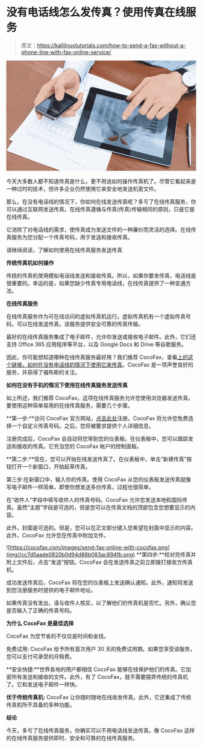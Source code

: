 # 没有电话线怎么发传真？使用传真在线服务

> 原文：<https://kalilinuxtutorials.com/how-to-send-a-fax-without-a-phone-line-with-fax-online-service/>

[![How to Send a Fax Without a Phone Line? With Fax Online Service](img//3700b897f2c18e605fca5e894e948a64.png "How to Send a Fax Without a Phone Line? With Fax Online Service")](https://1.bp.blogspot.com/-TOc25tsCtYE/Xp6viSChMvI/AAAAAAAAIkk/R2jji00xlRIax-fEeNNKn96kETzj_ByDwCLcBGAsYHQ/s1600/fax.jpg)

今天大多数人都不知道传真是什么，更不用说如何操作传真机了。尽管它看起来是一种过时的技术，但许多企业仍然使用它来安全地发送机密文件。

那么，在没有电话线的情况下，你如何在线发送传真呢？多亏了在线传真服务，你可以通过互联网发送传真。在线传真遵循与传真(传真)传输相同的原则，只是它是在线传真。

它消除了对电话线的需求，使传真成为发送文件的一种廉价而灵活的选择。在线传真服务为您分配一个传真号码，用于发送和接收传真。

请继续阅读，了解如何使用在线传真服务发送传真

**传统传真机如何操作**

传统的传真机使用模拟电话线发送和接收传真。所以，如果你要发传真，电话线是很重要的。幸运的是，如果您缺少传真专用电话线，在线传真提供了一种变通方法。

**在线传真服务**

在线传真服务作为可在线访问的虚拟传真机运行。虚拟传真机有一个虚拟传真号码，可以在线发送传真。该服务提供安全可靠的传真传输。

最好的在线传真服务集成了电子邮件，允许你发送或接收电子邮件。此外，它们还支持 Office 365 应用程序等平台，以及 Google Docs 和 Drive 等谷歌服务。

因此，你可能想知道哪种在线传真服务最好用？我们推荐 CocoFax，查看[上的这个链接，如何在没有电话线的情况下使用它来传真](https://cocofax.com/fax-without-phone-line.html)。CocoFax 是一项声誉良好的服务，并获得了福布斯的关注。

**如何在没有手机的情况下使用在线传真服务发送传真**

如上所述，我们推荐 CocoFax。这项在线传真服务允许您使用浏览器发送传真。要使用这种简单易用的在线传真服务，需要几个步骤。

**第一步:**访问 CocoFax 官方网站，[点击此处](https://cocofax.com/)注册。CocoFax 将允许您免费选择一个自定义传真号码。之后，您将被要求提供个人详细信息。

注册完成后，CocoFax 会自动将您带到您的仪表板。在仪表板中，您可以跟踪发送和接收的传真。它充当您的 CocoFax 帐户的控制面板。

**第二步:**现在，您可以开始在线发送传真了。在仪表板中，单击“新建传真”按钮打开一个新窗口，开始起草传真。

第三步:在新窗口中，输入你的传真。使用 CocoFax 从您的仪表板发送传真就像写电子邮件一样简单。即使你想发送多份传真，过程也很简单。

在“收件人”字段中填写收件人的传真号码。CocoFax 允许您发送本地和国际传真。虽然“主题”字段是可选的，但是您可以在传真文档的顶部包含您想要显示的内容。

此外，封面是可选的。但是，您可以在正文部分键入您希望在封面中显示的内容。此外，CocoFax 允许您在传真中附加文件。

![https://cocofax.com/images/send-fax-online-with-cocofax.png](img//cc7d5aade0820b0d94d88b083ac894fb.png) **第四步:**校对完传真并附上文件后，点击“发送”按钮。CocoFax 会在发送传真之前立即拨打接收方传真机。

成功发送传真后，CocoFax 将在您的仪表板上发送确认通知。此外，通知将发送到您注册服务时提供的电子邮件地址。

如果传真没有发出，请与收件人核实，以了解他们的传真机是否忙。另外，确认您是否输入了正确的传真号码。

**为什么 CocoFax 是最佳选择**

CocoFax 为您节省的不仅仅是时间和金钱。

免费试用: CocoFax 给予所有首次用户 30 天的免费试用期。如果您享受该服务，您可以支付可承受的月租费。

**安全快捷:**世界各地的用户都相信 CocoFax 能够在线保护他们的传真。它加密所有发送和接收的文件。此外，有了 CocoFax，就不需要摆弄传统的传真机了。它和发送电子邮件一样快。

**优于传统传真机:** CocoFax 让你随时随地在线收发传真。此外，它还集成了传统传真机所不具备的多种功能。

**结论**

今天，多亏了在线传真服务，你确实可以不用电话线发送传真。像 CocoFax 这样的在线传真服务提供即时、安全和可靠的在线传真服务。